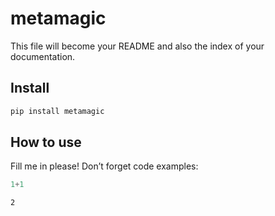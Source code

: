 metamagic
================

<!-- WARNING: THIS FILE WAS AUTOGENERATED! DO NOT EDIT! -->

This file will become your README and also the index of your
documentation.

## Install

``` sh
pip install metamagic
```

## How to use

Fill me in please! Don’t forget code examples:

``` python
1+1
```

    2
